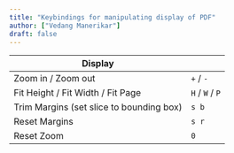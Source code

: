 ```yaml
---
title: "Keybindings for manipulating display of PDF"
author: ["Vedang Manerikar"]
draft: false
---
```


| Display                                  |                 |
|------------------------------------------|-----------------|
| Zoom in / Zoom out                       | `+` / `-`       |
| Fit Height / Fit Width / Fit Page        | `H` / `W` / `P` |
| Trim Margins (set slice to bounding box) | `s b`           |
| Reset Margins                            | `s r`           |
| Reset Zoom                               | `0`             |
